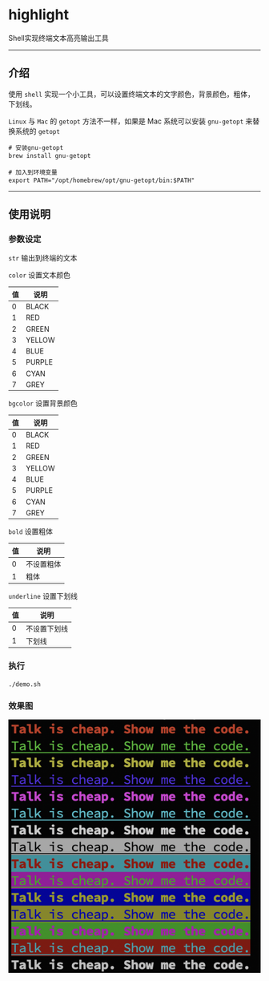 # highlight

Shell实现终端文本高亮输出工具

---

## 介绍

使用 `shell` 实现一个小工具，可以设置终端文本的文字颜色，背景颜色，粗体，下划线。

`Linux` 与 `Mac` 的 `getopt` 方法不一样，如果是 Mac 系统可以安装 `gnu-getopt` 来替换系统的 `getopt`

```shell
# 安装gnu-getopt
brew install gnu-getopt

# 加入到环境变量
export PATH="/opt/homebrew/opt/gnu-getopt/bin:$PATH"
```

---

## 使用说明

### 参数设定

`str` 输出到终端的文本

`color`  设置文本颜色

值 | 说明
--|--
0 | BLACK
1 | RED
2 | GREEN
3 | YELLOW
4 | BLUE
5 | PURPLE
6 | CYAN
7 | GREY

`bgcolor` 设置背景颜色

值 | 说明
--|--
0 | BLACK
1 | RED
2 | GREEN
3 | YELLOW
4 | BLUE
5 | PURPLE
6 | CYAN
7 | GREY

`bold` 设置粗体

值 | 说明
--|--
0 | 不设置粗体
1 | 粗体

`underline` 设置下划线

值 | 说明
--|--
0 | 不设置下划线
1 | 下划线

### 执行

```shell
./demo.sh
```

### 效果图

![效果图](https://github.com/xfdipzone/shell-tools/blob/master/highlight/demo.png)
